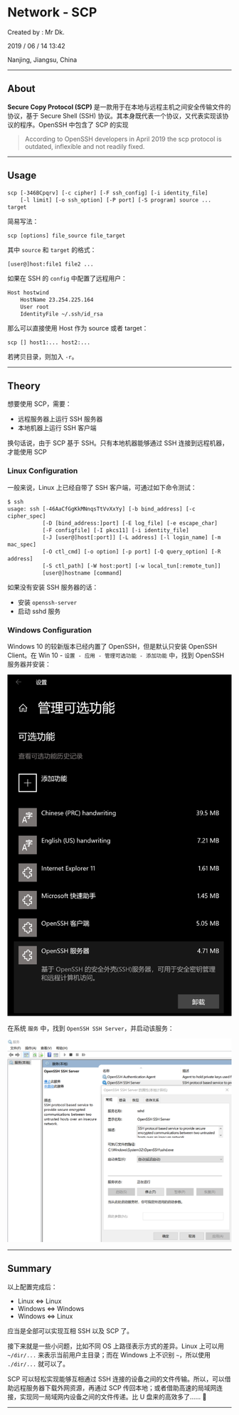 # Network - SCP

Created by : Mr Dk.

2019 / 06 / 14 13:42

Nanjing, Jiangsu, China

---

## About

**Secure Copy Protocol (SCP)** 是一款用于在本地与远程主机之间安全传输文件的协议，基于 Secure Shell (SSH) 协议。其本身既代表一个协议，又代表实现该协议的程序。OpenSSH 中包含了 SCP 的实现

> According to OpenSSH developers in April 2019 the scp protocol is outdated, inflexible and not readily fixed.

---

## Usage

```
scp [-346BCpqrv] [-c cipher] [-F ssh_config] [-i identity_file]
    [-l limit] [-o ssh_option] [-P port] [-S program] source ... target
```

简易写法：

```
scp [options] file_source file_target
```

其中 `source` 和 `target` 的格式：

```
[user@]host:file1 file2 ...
```

如果在 SSH 的 `config` 中配置了远程用户：

```
Host hostwind
    HostName 23.254.225.164
    User root
    IdentityFile ~/.ssh/id_rsa
```

那么可以直接使用 Host 作为 source 或者 target：

```
scp [] host1:... host2:...
```

若拷贝目录，则加入 `-r`。

---

## Theory

想要使用 SCP，需要：

* 远程服务器上运行 SSH 服务器
* 本地机器上运行 SSH 客户端

换句话说，由于 SCP 基于 SSH。只有本地机器能够通过 SSH 连接到远程机器，才能使用 SCP

### Linux Configuration

一般来说，Linux 上已经自带了 SSH 客户端，可通过如下命令测试：

```console
$ ssh
usage: ssh [-46AaCfGgKkMNnqsTtVvXxYy] [-b bind_address] [-c cipher_spec]
           [-D [bind_address:]port] [-E log_file] [-e escape_char]
           [-F configfile] [-I pkcs11] [-i identity_file]
           [-J [user@]host[:port]] [-L address] [-l login_name] [-m mac_spec]
           [-O ctl_cmd] [-o option] [-p port] [-Q query_option] [-R address]
           [-S ctl_path] [-W host:port] [-w local_tun[:remote_tun]]
           [user@]hostname [command]
```

如果没有安装 SSH 服务器的话：

* 安装 `openssh-server`
* 启动 sshd 服务

### Windows Configuration

Windows 10 的较新版本已经内置了 OpenSSH，但是默认只安装 OpenSSH Client。在 Win 10 - `设置 - 应用 - 管理可选功能 - 添加功能` 中，找到 OpenSSH 服务器并安装：

![openssh-start](../img/openssh-start.png)

在系统 `服务` 中，找到 `OpenSSH SSH Server`，并启动该服务：

![openssh-service](../img/openssh-service.png)

---

## Summary

以上配置完成后：

* Linux ⇔ Linux
* Windows ⇔ Windows
* Windows ⇔ Linux

应当是全部可以实现互相 SSH 以及 SCP 了。

接下来就是一些小问题，比如不同 OS 上路径表示方式的差异。Linux 上可以用 `~/dir/...` 来表示当前用户主目录；而在 Windows 上不识别 `~`，所以使用 `./dir/...` 就可以了。

SCP 可以轻松实现能够互相通过 SSH 连接的设备之间的文件传输。所以，可以借助远程服务器下载外网资源，再通过 SCP 传回本地；或者借助高速的局域网连接，实现同一局域网内设备之间的文件传递。比 U 盘来的高效多了...... 🤗

---

